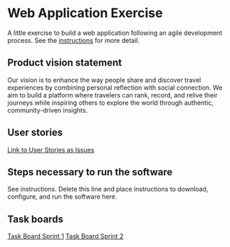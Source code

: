# Web Application Exercise

A little exercise to build a web application following an agile development process. See the [instructions](instructions.md) for more detail.

## Product vision statement

Our vision is to enhance the way people share and discover travel experiences by combining personal reflection with social connection. We aim to build a platform where travelers can rank, record, and relive their journeys while inspiring others to explore the world through authentic, community-driven insights. 

## User stories

[Link to User Stories as Issues](https://github.com/swe-students-fall2025/2-web-app-team-gals/issues)

## Steps necessary to run the software

See instructions. Delete this line and place instructions to download, configure, and run the software here.

## Task boards

[Task Board Sprint 1](https://github.com/orgs/swe-students-fall2025/projects/27)
[Task Board Sprint 2](https://github.com/orgs/swe-students-fall2025/projects/31)
